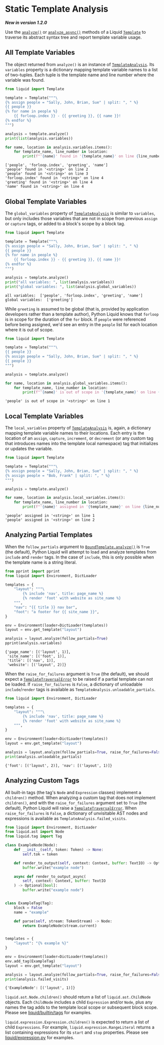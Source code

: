 # Static Template Analysis

**_New in version 1.2.0_**

Use the [`analyze()`](../api/bound-template.md#analyze) or [`analyze_async()`](../api/bound-template.md#analyze_async) methods of a Liquid [`Template`](../api/bound-template.md) to traverse its abstract syntax tree and report template variable usage.

## All Template Variables

The object returned from `analyze()` is an instance of [`TemplateAnalysis`](../api/template-analysis.md). Its `variables` property is a dictionary mapping template variable names to a list of two-tuples. Each tuple is the template name and line number where the variable was found.

```python
from liquid import Template

template = Template("""\
{% assign people = "Sally, John, Brian, Sue" | split: ", " %}
{{ people }}
{% for name in people %}
    {{ forloop.index }} - {{ greeting }}, {{ name }}!
{% endfor %}
""")

analysis = template.analyze()
print(list(analysis.variables))

for name, location in analysis.variables.items():
    for template_name, line_number in location:
        print(f"'{name}' found in '{template_name}' on line {line_number}")
```

```plain title="output"
['people', 'forloop.index', 'greeting', 'name']
'people' found in '<string>' on line 2
'people' found in '<string>' on line 3
'forloop.index' found in '<string>' on line 4
'greeting' found in '<string>' on line 4
'name' found in '<string>' on line 4
```

## Global Template Variables

The `global_variables` property of [`TemplateAnalysis`](../api/template-analysis.md) is similar to `variables`, but only includes those variables that are not in scope from previous `assign` or `capture` tags, or added to a block's scope by a block tag.

```python
from liquid import Template

template = Template("""\
{% assign people = "Sally, John, Brian, Sue" | split: ", " %}
{{ people }}
{% for name in people %}
    {{ forloop.index }} - {{ greeting }}, {{ name }}!
{% endfor %}
""")

analysis = template.analyze()
print("all variables: ", list(analysis.variables))
print("global variables: ", list(analysis.global_variables))
```

```plain title="output"
all variables:  ['people', 'forloop.index', 'greeting', 'name']
global variables:  ['greeting']
```

While `greeting` is assumed to be global (that is, provided by application developers rather than a template author), Python Liquid knows that `forloop` is in scope for the duration of the `for` block. If `people` were referenced before being assigned, we'd see an entry in the `people` list for each location where it is out of scope.

```python
from liquid import Template

template = Template("""\
{{ people }}
{% assign people = "Sally, John, Brian, Sue" | split: ", " %}
{{ people }}
""")

analysis = template.analyze()

for name, location in analysis.global_variables.items():
    for template_name, line_number in location:
        print(f"'{name}' is out of scope in '{template_name}' on line {line_number}")
```

```plain title="output"
'people' is out of scope in '<string>' on line 1
```

## Local Template Variables

The `local_variables` property of [`TemplateAnalysis`](../api/template-analysis.md) is, again, a dictionary mapping template variable names to their locations. Each entry is the location of an `assign`, `capture`, `increment`, or `decrement` (or any custom tag that introduces names into the template local namespace) tag that initializes or updates the variable.

```python
from liquid import Template

template = Template("""\
{% assign people = "Sally, John, Brian, Sue" | split: ", " %}
{% assign people = "Bob, Frank" | split: ", " %}
""")

analysis = template.analyze()

for name, location in analysis.local_variables.items():
    for template_name, line_number in location:
        print(f"'{name}' assigned in '{template_name}' on line {line_number}")
```

```plain title="output"
'people' assigned in '<string>' on line 1
'people' assigned in '<string>' on line 2
```

## Analyzing Partial Templates

When the `follow_partials` argument to [`BoundTemplate.analyze()`](../api/bound-template.md#analyze) is `True` (the default), Python Liquid will attempt to load and analyze templates from `include` and `render` tags. In the case of `include`, this is only possible when the template name is a string literal.

```python
from pprint import pprint
from liquid import Environment, DictLoader

templates = {
    "layout": """\
        {% include 'nav', title: page_name %}
        {% render 'foot' with website as site_name %}
    """,
    "nav": "{{ title }} nav bar",
    "foot": "a footer for {{ site_name }}",
}

env = Environment(loader=DictLoader(templates))
layout = env.get_template("layout")

analysis = layout.analyze(follow_partials=True)
pprint(analysis.variables)
```

```plain title="output"
{'page_name': [('layout', 1)],
 'site_name': [('foot', 1)],
 'title': [('nav', 1)],
 'website': [('layout', 2)]}
```

When the `raise_for_failures` argument is `True` (the default), we should expect a [`TemplateTraversalError`](../api/exceptions.md#templatetraversalerror) to be raised if a partial template can not be loaded. If `raise_for_failures` is `False`, a dictionary of unloadable `include`/`render` tags is available as `TemplateAnalysis.unloadable_partials`.

```python
from liquid import Environment, DictLoader

templates = {
    "layout": """\
        {% include 'nav', title: page_name %}
        {% render 'foot' with website as site_name %}
    """,
}

env = Environment(loader=DictLoader(templates))
layout = env.get_template("layout")

analysis = layout.analyze(follow_partials=True, raise_for_failures=False)
print(analysis.unloadable_partials)
```

```plain title=output
{'foot': [('layout', 2)], 'nav': [('layout', 1)]}
```

## Analyzing Custom Tags

All built-in tags (the tag's `Node` and `Expression` classes) implement a `children()` method. When analyzing a custom tag that does not implement `children()`, and with the `raise_for_failures` argument set to `True` (the default), Python Liquid will raise a [`TemplateTraversalError`](../api/exceptions.md#templatetraversalerror). When `raise_for_failures` is `False`, a dictionary of unvisitable AST nodes and expressions is available as `TemplateAnalysis.failed_visits`.

```python
from liquid import Environment, DictLoader
from liquid.ast import Node
from liquid.tag import Tag

class ExampleNode(Node):
    def __init__(self, token: Token) -> None:
        self.tok = token

    def render_to_output(self, context: Context, buffer: TextIO) -> Optional[bool]:
        buffer.write("example node")

    async def render_to_output_async(
        self, context: Context, buffer: TextIO
    ) -> Optional[bool]:
        buffer.write("example node")


class ExampleTag(Tag):
    block = False
    name = "example"

    def parse(self, stream: TokenStream) -> Node:
        return ExampleNode(stream.current)


templates = {
    "layout": "{% example %}"
}

env = Environment(loader=DictLoader(templates))
env.add_tag(ExampleTag)
layout = env.get_template("layout")

analysis = layout.analyze(follow_partials=True, raise_for_failures=False)
print(analysis.failed_visits)
```

```plain title=output
{'ExampleNode': [('layout', 1)]}
```

`liquid.ast.Node.children()` should return a list of `liquid.ast.ChildNode` objects. Each `ChildNode` includes a child `Expression` and/or `Node`, plus any names the tag adds to the template local scope or subsequent block scope. Please see [liquid/builtin/tags](https://github.com/jg-rp/liquid/tree/main/liquid/builtin/tags) for examples.

`liquid.expression.Expression.children()` is expected to return a list of child `Expressions`. For example, `liquid.expression.RangeLiteral` returns a list containing expressions for its `start` and `stop` properties. Please see [liquid/expression.py](https://github.com/jg-rp/liquid/blob/main/liquid/expression.py) for examples.
